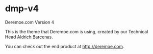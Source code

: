 dmp-v4
======

Deremoe.com Version 4

This is the theme that Deremoe.com is using, created by our Technical Head [Aldrich Barcenas](http://github.com/abarcenas29).

You can check out the end product at <http://deremoe.com>.




